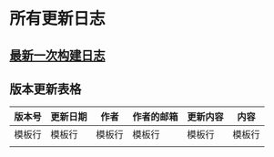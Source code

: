 # 所有更新日志
## [最新一次构建日志](build.txt)

## 版本更新表格

| 版本号 | 更新日期 | 作者 | 作者的邮箱 | 更新内容 | 内容 |
| ------ | -------- | ---- | ---------- | -------- | -------- |
|  模板行 |  模板行   | 模板行|    模板行   |   模板行  |   模板行  |
|        |          |      |            |          |          |
